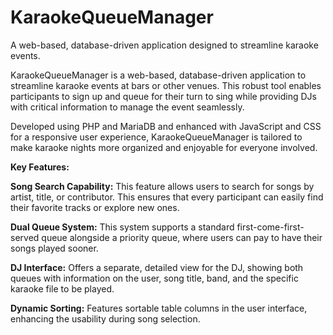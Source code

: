 # KaraokeQueueManager
A web-based, database-driven application designed to streamline karaoke events.

KaraokeQueueManager is a web-based, database-driven application to streamline karaoke events at bars or other venues. This robust tool enables participants to sign up and queue for their turn to sing while providing DJs with critical information to manage the event seamlessly.

Developed using PHP and MariaDB and enhanced with JavaScript and CSS for a responsive user experience, KaraokeQueueManager is tailored to make karaoke nights more organized and enjoyable for everyone involved.

**Key Features:**

**Song Search Capability:** This feature allows users to search for songs by artist, title, or contributor. This ensures that every participant can easily find their favorite tracks or explore new ones.

**Dual Queue System:** This system supports a standard first-come-first-served queue alongside a priority queue, where users can pay to have their songs played sooner.

**DJ Interface:** Offers a separate, detailed view for the DJ, showing both queues with information on the user, song title, band, and the specific karaoke file to be played.

**Dynamic Sorting:** Features sortable table columns in the user interface, enhancing the usability during song selection.
